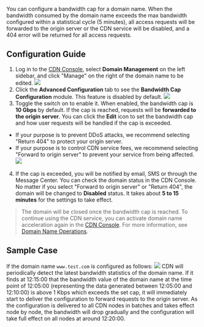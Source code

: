 You can configure a bandwidth cap for a domain name. When the bandwidth consumed by the domain name exceeds the max bandwidth configured within a statistical cycle (5 minutes), all access requests will be forwarded to the origin server or the CDN service will be disabled, and a 404 error will be returned for all access requests.

## Configuration Guide
1. Log in to the [CDN Console](https://console.cloud.tencent.com/cdn), select **Domain Management** on the left sidebar, and click "Manage" on the right of the domain name to be edited.
![](https://main.qcloudimg.com/raw/51af095ddcf92672ea290ce96c511b95.jpg)
2. Click the **Advanced Configuration** tab to see the **Bandwidth Cap Configuration** module. This feature is disabled by default.
![](https://main.qcloudimg.com/raw/5fbfd42e5dd7a0e8dcf4453e488ee373.png)
3. Toggle the switch on to enable it. When enabled, the bandwidth cap is **10 Gbps** by default. If the cap is reached, requests will be **forwarded to the origin server**. You can click the **Edit** icon to set the bandwidth cap and how user requests will be handled if the cap is exceeded.
- If your purpose is to prevent DDoS attacks, we recommend selecting "Return 404" to protect your origin server.
- If your purpose is to control CDN service fees, we recommend selecting "Forward to origin server" to prevent your service from being affected.
![](https://main.qcloudimg.com/raw/d0d18e7f971358cee9fc8e30f279d972.jpg)
4. If the cap is exceeded, you will be notified by email, SMS or through the Message Center. You can check the domain status in the CDN Console. No matter if you select "Forward to origin server" or "Return 404", the domain will be changed to **Disabled** status. It takes about **5 to 15 minutes** for the settings to take effect.
> The domain will be closed once the bandwidth cap is reached. To continue using the CDN service, you can activate domain name acceleration again in the [CDN Console](https://console.cloud.tencent.com/cdn). For more information, see [Domain Name Operations](https://intl.cloud.tencent.com/doc/product/228/5736).

## Sample Case
If the domain name `www.test.com` is configured as follows:
![](https://main.qcloudimg.com/raw/0bcccaa37b05aa14a3eb47f290fe84fa.png)
CDN will periodically detect the latest bandwidth statistics of the domain name. If it finds at 12:15:00 that the bandwidth value of the domain name at the time point of 12:05:00 (representing the data generated between 12:05:00 and 12:10:00) is above 1 Kbps which exceeds the set cap, it will immediately start to deliver the configuration to forward requests to the origin server. As the configuration is delivered to all CDN nodes in batches and takes effect node by node, the bandwidth will drop gradually and the configuration will take full effect on all nodes at around 12:20:00.
